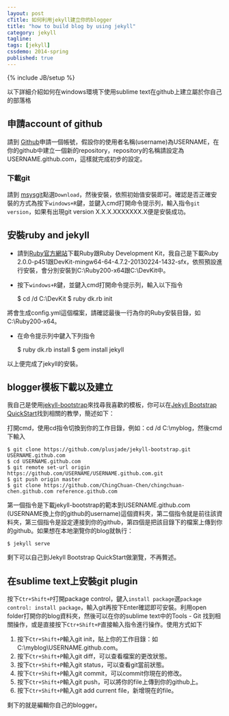 ```yaml
---
layout: post
cTitle: 如何利用jekyll建立你的blogger
title: "how to build blog by using jekyll"
category: jekyll
tagline:
tags: [jekyll]
cssdemo: 2014-spring
published: true
---
```

{% include JB/setup %}

以下詳細介紹如何在windows環境下使用sublime text在github上建立屬於你自己的部落格

## 申請account of github
請到 [Github](https://github.com/)申請一個帳號，假設你的使用者名稱(username)為USERNAME，在你的github中建立一個新的repository，repository的名稱請設定為USERNAME.github.com，這樣就完成初步的設定。
<!-- more -->

### 下載git
請到 [msysgit](http://msysgit.github.io/)點選`Download`，然後安裝，依照初始值安裝即可。確認是否正確安裝的方式為按下`windows+R`鍵，並鍵入cmd打開命令提示列，輸入指令`git version`，如果有出現git version X.X.X.XXXXXXX.X便是安裝成功。

## 安裝ruby and jekyll
- 請到[Ruby官方網站](http://rubyinstaller.org/downloads/)下載Ruby跟Ruby Development Kit，我自己是下載Ruby 2.0.0-p451跟DevKit-mingw64-64-4.7.2-20130224-1432-sfx，依照預設進行安裝，會分別安裝到C:\Ruby200-x64跟C:\DevKit中。
- 按下`windows+R`鍵，並鍵入cmd打開命令提示列，輸入以下指令

    $ cd /d C:\DevKit
    $ ruby dk.rb init

將會生成config.yml這個檔案，請確認最後一行為你的Ruby安裝目錄，如C:\Ruby200-x64。
- 在命令提示列中鍵入下列指令

    $ ruby dk.rb install
    $ gem install jekyll
	
以上便完成了jekyll的安裝。

## blogger模板下載以及建立
我自己是使用[jekyll-bootstrap](http://jekyllbootstrap.com/)來找尋我喜歡的模板，你可以在[Jekyll Bootstrap QuickStart](http://jekyllbootstrap.com/usage/jekyll-quick-start.html)找到相關的教學，簡述如下：

打開cmd，使用cd指令切換到你的工作目錄，例如：cd /d C:\myblog，然後cmd下輸入

    $ git clone https://github.com/plusjade/jekyll-bootstrap.git USERNAME.github.com
    $ cd USERNAME.github.com
    $ git remote set-url origin https://github.com/USERNAME/USERNAME.github.com.git
    $ git push origin master
	$ git clone https://github.com/ChingChuan-Chen/chingchuan-chen.github.com reference.github.com
	
第一個指令是下載jekyll-bootstrap的範本到USERNAME.github.com (USERNAME換上你的github的username)這個資料夾，第二個指令就是前往該資料夾，第三個指令是設定連接到你的github，第四個是把該目錄下的檔案上傳到你的github。如果想在本地瀏覽你的blog就執行：

    $ jekyll serve

剩下可以自己到Jekyll Bootstrap QuickStart做瀏覽，不再贅述。

## 在sublime text上安裝git plugin
按下`Ctr+Shift+P`打開package control，鍵入`install package`選`package control: install package`，輸入git再按下Enter確認即可安裝。利用open folder打開你的blog資料夾，然後可以在你的sublime text中的Tools - Git 找到相關操作，或是直接按下`Ctr+Shift+P`直接輸入指令進行操作。使用方式如下


1. 按下`Ctr+Shift+P`輸入git init，貼上你的工作目錄：如C:\myblog\USERNAME.github.com。
2. 按下`Ctr+Shift+P`輸入git diff，可以查看檔案的更改狀態。
3. 按下`Ctr+Shift+P`輸入git status，可以查看git當前狀態。
4. 按下`Ctr+Shift+P`輸入git commit，可以commit你現在的修改。
5. 按下`Ctr+Shift+P`輸入git push，可以將你的file上傳到你的github上。
6. 按下`Ctr+Shift+P`輸入git add current file，新增現在的file。

剩下的就是編輯你自己的blogger。
